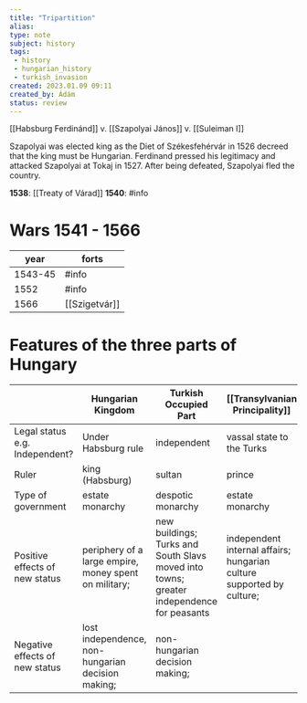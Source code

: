 ```yaml
---
title: "Tripartition"
alias: 
type: note
subject: history
tags:
 - history
 - hungarian_history
 - turkish_invasion
created: 2023.01.09 09:11
created_by: Ádám
status: review 
---
```

[[Habsburg Ferdinánd]] v. [[Szapolyai János]] v. [[Suleiman I]]

Szapolyai was elected king as the Diet of Székesfehérvár in 1526 decreed that the king must be Hungarian. Ferdinand pressed his legitimacy and attacked Szapolyai at Tokaj in 1527. After being defeated, Szapolyai fled the country.

__1538__: [[Treaty of Várad]]
__1540__: #info 

# Wars 1541 - 1566
| year    | forts         |
| ------- | ------------- |
| 1543-45 | #info         |
| 1552    | #info         |
| 1566    | [[Szigetvár]] |

# Features of the three parts of Hungary

|                                | Hungarian Kingdom                                     | Turkish Occupied Part                                                                    | [[Transylvanian Principality]]                                        |
| ------------------------------ | ----------------------------------------------------- | ---------------------------------------------------------------------------------------- | --------------------------------------------------------------------- |
| Legal status e.g. Independent? | Under Habsburg rule                                   | independent                                                                              | vassal state to the Turks                                             |
| Ruler                          | king (Habsburg)                                       | sultan                                                                                   | prince                                                                |
| Type of government             | estate monarchy                                       | despotic monarchy                                                                        | estate monarchy                                                       |
| Positive effects of new status | periphery of a large empire, money spent on military; | new buildings; Turks and South Slavs moved into towns; greater independence for peasants | independent internal affairs; hungarian culture supported by culture; |
| Negative effects of new status | lost independence, non-hungarian decision making;     | non-hungarian decision making;                                                           |                                                                       |
